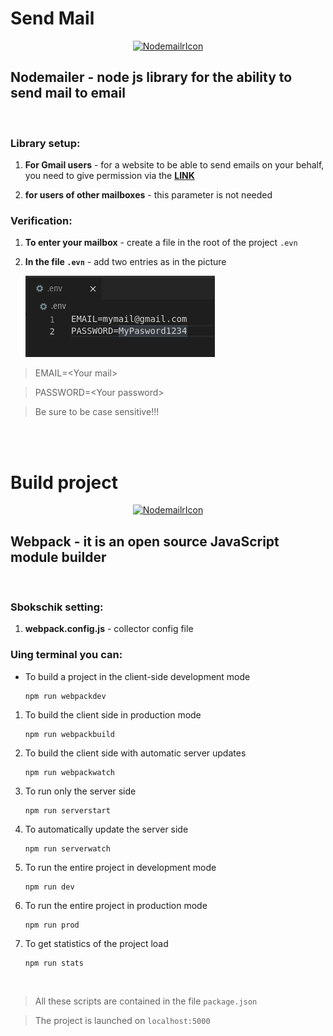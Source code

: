 # Send Mail

<p align="center">
  <a href="https://nodemailer.com/about/">
    <img alt="NodemailrIcon" src="https://repository-images.githubusercontent.com/1272424/d1995000-0ab7-11ea-8ed3-04a082c36b0d" width="150" />
  </a>
</p>

## **Nodemailer** - node js library for the ability to send mail to email

<br>

### **Library setup:**

1. **For Gmail users** - for a website to be able to send emails on your behalf, you need to give permission via the **[LINK](https://myaccount.google.com/lesssecureapps?pli=1&rapt=AEjHL4MowTqgNL1yPY351L2AtC0VMhcKz8QaNy3jZjHAd5Ke8NY92zNzQYmSqXfEHCCJ_YN2hjPkH-sm4H488SfG-6cd_8pArA)**

2. **for users of other mailboxes** - this parameter is not needed

### **Verification:**

1. **To enter your mailbox** - create a file in the root of the project `.evn`

2. **In the file `.evn`** - add two entries as in the picture

    ![img](client/src/assets/help/envDemo.png)

> EMAIL=\<Your mail\>

> PASSWORD=\<Your password\>

> Be sure to be case sensitive!!!

<br>
<br>

# Build project

<p align="center">
  <a href="https://webpack.js.org/">
    <img alt="NodemailrIcon" src="https://habrastorage.org/webt/k-/tm/2g/k-tm2gvbb_ky6gdrd-tzqrzjkf4.png" width="150" />
  </a>
</p>


## **Webpack** - it is an open source JavaScript module builder

<br>

### **Sbokschik setting:**

1. **webpack.config.js** - collector config file

### **Uing terminal you can:**

- To build a project in the client-side development mode

  ```
  npm run webpackdev
  ```

1. To build the client side in production mode

    ```
    npm run webpackbuild
    ```

2. To build the client side with automatic server updates

    ```
    npm run webpackwatch
    ```

3. To run only the server side

    ```
    npm run serverstart
    ```

4. To automatically update the server side

    ```
    npm run serverwatch
    ```

5. To run the entire project in development mode

    ```
    npm run dev
    ```   

6. To run the entire project in production mode

    ```
    npm run prod
    ```

7. To get statistics of the project load

    ```
    npm run stats
    ```

<br>

> All these scripts are contained in the file `package.json`

> The project is launched on `localhost:5000`